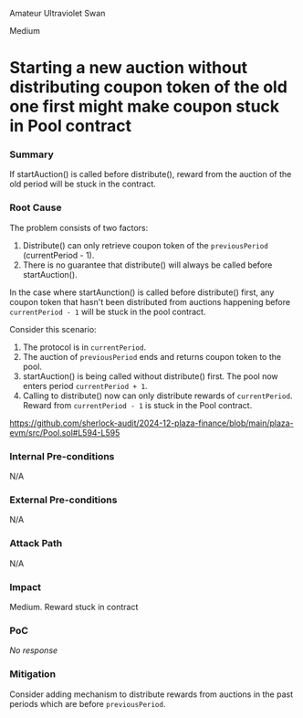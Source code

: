 Amateur Ultraviolet Swan

Medium

# Starting a new auction without distributing coupon token of the old one first might make coupon stuck in Pool contract

### Summary

If startAuction() is called before distribute(), reward from the auction of the old period will be stuck in the contract.

### Root Cause

The problem consists of two factors:
1. Distribute() can only retrieve coupon token of the `previousPeriod` (currentPeriod - 1).
2. There is no guarantee that distribute() will always be called before startAuction().

In the case where startAunction() is called before distribute() first, any coupon token that hasn't been distributed  from auctions happening before `currentPeriod - 1` will be stuck in the pool contract.

Consider this scenario:
1. The protocol is in `currentPeriod`.
2. The auction of `previousPeriod` ends and returns coupon token to the pool.
3. startAuction() is being called without distribute() first. The pool now enters period `currentPeriod + 1`. 
4. Calling to distribute() now can only distribute rewards of `currentPeriod`. Reward from `currentPeriod - 1` is stuck in the Pool contract.


https://github.com/sherlock-audit/2024-12-plaza-finance/blob/main/plaza-evm/src/Pool.sol#L594-L595

### Internal Pre-conditions

N/A

### External Pre-conditions

N/A

### Attack Path

N/A

### Impact

Medium. Reward stuck in contract

### PoC

_No response_

### Mitigation

Consider adding mechanism to distribute rewards from auctions in the past periods which are before `previousPeriod`.